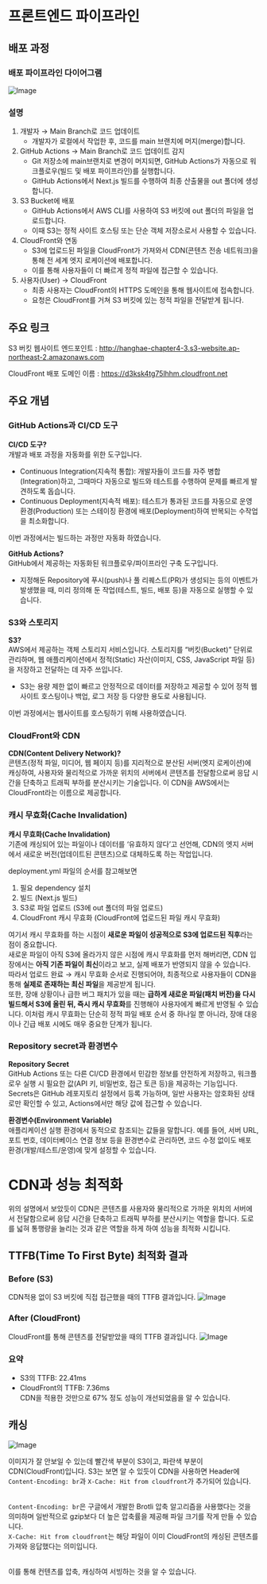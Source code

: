 # 프론트엔드 파이프라인

## 배포 과정

### 배포 파이프라인 다이어그램

![Image](https://github.com/user-attachments/assets/c86ca133-45a0-44ce-bd17-5007bb62e77e)

### 설명

1. 개발자 →  Main Branch로 코드 업데이트
   - 개발자가 로컬에서 작업한 후, 코드를 main 브랜치에 머지(merge)합니다.
2. GitHub Actions →  Main Branch로 코드 업데이트 감지
   - Git 저장소에 main브랜치로 변경이 머지되면, GitHub Actions가 자동으로 워크플로우(빌드 및 배포 파이프라인)를 실행합니다.
   - GitHub Actions에서 Next.js 빌드를 수행하여 최종 산출물을 out 폴더에 생성합니다.
3. S3 Bucket에 배포
   - GitHub Actions에서 AWS CLI를 사용하여 S3 버킷에 out 폴더의 파일을 업로드합니다.
   - 이때 S3는 정적 사이트 호스팅 또는 단순 객체 저장소로서 사용할 수 있습니다.
4. CloudFront와 연동
   - S3에 업로드된 파일을 CloudFront가 가져와서 CDN(콘텐츠 전송 네트워크)을 통해 전 세계 엣지 로케이션에 배포합니다.
   - 이를 통해 사용자들이 더 빠르게 정적 파일에 접근할 수 있습니다.
5. 사용자(User) → CloudFront
   - 최종 사용자는 CloudFront의 HTTPS 도메인을 통해 웹사이트에 접속합니다.
   - 요청은 CloudFront를 거쳐 S3 버킷에 있는 정적 파일을 전달받게 됩니다.

## 주요 링크

S3 버킷 웹사이트 엔드포인트 : http://hanghae-chapter4-3.s3-website.ap-northeast-2.amazonaws.com

CloudFront 배포 도메인 이름 : https://d3ksk4tg75lhhm.cloudfront.net

## 주요 개념

### GitHub Actions과 CI/CD 도구
**CI/CD 도구?**
<br/>개발과 배포 과정을 자동화를 위한 도구입니다.
- Continuous Integration(지속적 통합): 개발자들이 코드를 자주 병합(Integration)하고, 그때마다 자동으로 빌드와 테스트를 수행하여 문제를 빠르게 발견하도록 돕습니다.
- Continuous Deployment(지속적 배포): 테스트가 통과된 코드를 자동으로 운영 환경(Production) 또는 스테이징 환경에 배포(Deployment)하여 반복되는 수작업을 최소화합니다.

이번 과정에서는 빌드하는 과정만 자동화 하였습니다.

**GitHub Actions?**
<br />
GitHub에서 제공하는 자동화된 워크플로우/파이프라인 구축 도구입니다.
- 지정해둔 Repository에 푸시(push)나 풀 리퀘스트(PR)가 생성되는 등의 이벤트가 발생했을 때, 미리 정의해 둔 작업(테스트, 빌드, 배포 등)을 자동으로 실행할 수 있습니다.

### S3와 스토리지

**S3?**
<br />
AWS에서 제공하는 객체 스토리지 서비스입니다. 스토리지를 “버킷(Bucket)” 단위로 관리하며, 웹 애플리케이션에서 정적(Static) 자산(이미지, CSS, JavaScript 파일 등)을 저장하고 전달하는 데 자주 쓰입니다.

-  S3는 용량 제한 없이 빠르고 안정적으로 데이터를 저장하고 제공할 수 있어 정적 웹사이트 호스팅이나 백업, 로그 저장 등 다양한 용도로 사용됩니다.

이번 과정에서는 웹사이트를 호스팅하기 위해 사용하였습니다.

### CloudFront와 CDN

**CDN(Content Delivery Network)?**
<br />
콘텐츠(정적 파일, 미디어, 웹 페이지 등)를 지리적으로 분산된 서버(엣지 로케이션)에 캐싱하여, 사용자와 물리적으로 가까운 위치의 서버에서 콘텐츠를 전달함으로써 응답 시간을 단축하고 트래픽 부하를 분산시키는 기술입니다.
이 CDN을 AWS에서는 CloudFront라는 이름으로 제공합니다.

### 캐시 무효화(Cache Invalidation)

**캐시 무효화(Cache Invalidation)**
<br/>기존에 캐싱되어 있는 파일이나 데이터를 ‘유효하지 않다’고 선언해, CDN의 엣지 서버에서 새로운 버전(업데이트된 콘텐츠)으로 대체하도록 하는 작업입니다.

deployment.yml 파일의 순서를 참고해보면
1. 필요 dependency 설치
2. 빌드 (Next.js 빌드)
3. S3로 파일 업로드 (S3에 out 폴더의 파일 업로드)
4. CloudFront 캐시 무효화 (CloudFront에 업로드된 파일 캐시 무효화)

여기서 캐시 무효화를 하는 시점이 **새로운 파일이 성공적으로 S3에 업로드된 직후**라는 점이 중요합니다. 
<br />
새로운 파일이 아직 S3에 올라가지 않은 시점에 캐시 무효화를 먼저 해버리면, CDN 입장에서는 **아직 기존 파일이 최신**이라고 보고, 실제 배포가 반영되지 않을 수 있습니다.
<br />
따라서 업로드 완료 → 캐시 무효화 순서로 진행되어야, 최종적으로 사용자들이 CDN을 통해 **실제로 존재하는 최신 파일**을 제공받게 됩니다.
<br />
또한, 장애 상황이나 급한 버그 패치가 있을 때는 **급하게 새로운 파일(패치 버전)을 다시 빌드해서 S3에 올린 뒤, 즉시 캐시 무효화**를 진행해야 사용자에게 빠르게 반영될 수 있습니다. 
이처럼 캐시 무효화는 단순히 정적 파일 배포 순서 중 하나일 뿐 아니라, 장애 대응이나 긴급 배포 시에도 매우 중요한 단계가 됩니다.

### Repository secret과 환경변수

**Repository Secret**
<br />GitHub Actions 또는 다른 CI/CD 환경에서 민감한 정보를 안전하게 저장하고, 워크플로우 실행 시 필요한 값(API 키, 비밀번호, 접근 토큰 등)을 제공하는 기능입니다.
Secrets은 GitHub 레포지토리 설정에서 등록 가능하며, 일반 사용자는 암호화된 상태로만 확인할 수 있고, Actions에서만 해당 값에 접근할 수 있습니다.

**환경변수(Environment Variable)**
<br />애플리케이션 실행 환경에서 동적으로 참조되는 값들을 말합니다. 예를 들어, 서버 URL, 포트 번호, 데이터베이스 연결 정보 등을 환경변수로 관리하면, 코드 수정 없이도 배포 환경(개발/테스트/운영)에 맞게 설정할 수 있습니다.

# CDN과 성능 최적화

위의 설명에서 보았듯이 CDN은 콘텐츠를 사용자와 물리적으로 가까운 위치의 서버에서 전달함으로써 응답 시간을 단축하고 트래픽 부하를 분산시키는 역할을 합니다.
도로를 넓혀 통행량을 늘리는 것과 같은 역할을 하게 하여 성능을 최적화 시킵니다.

## TTFB(Time To First Byte) 최적화 결과

### Before (S3)
CDN적용 없이 S3 버킷에 직접 접근했을 때의 TTFB 결과입니다.
![Image](https://github.com/user-attachments/assets/f3838eee-dde4-473c-912b-2147eeac366a)

### After (CloudFront)
CloudFront를 통해 콘텐츠를 전달받았을 때의 TTFB 결과입니다.
![Image](https://github.com/user-attachments/assets/e128dcec-9e02-4a45-9489-1c51c284b059)

### 요약
- S3의 TTFB: 22.41ms
- CloudFront의 TTFB: 7.36ms
<br /> CDN을 적용한 것만으로 67% 정도 성능이 개선되었음을 알 수 있습니다.

## 캐싱

![Image](https://github.com/user-attachments/assets/01fc96f3-fb5c-4024-973f-990b5e8b3917)

이미지가 잘 안보일 수 있는데 빨간색 부분이 S3이고, 파란색 부분이 CDN(CloudFront)입니다.
S3는 보면 알 수 있듯이 CDN을 사용하면 Header에 `Content-Encoding: br`과 `X-Cache: Hit from cloudfront`가 추가되어 있습니다.

<br/>`Content-Encoding: br`은 구글에서 개발한 Brotli 압축 알고리즘을 사용했다는 것을 의미하며 일반적으로 gzip보다 더 높은 압축률을 제공해 파일 크기를 작게 만들 수 있습니다.
<br/>`X-Cache: Hit from cloudfront`는 해당 파일이 이미 CloudFront의 캐싱된 콘텐츠를 가져와 응답했다는 의미입니다.

<br/>이를 통해 컨텐츠를 압축, 캐싱하여 서빙하는 것을 알 수 있습니다.
